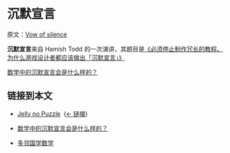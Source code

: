 # 沉默宣言

原文：[Vow of silence](https://wiki.issarice.com/wiki/Vow_of_silence)

**沉默宣言**来自 Hamish Todd 的一次演讲，其题目是[《必须停止制作冗长的教程。为什么游戏设计者都应该做出「沉默宣言」》](https://www.youtube.com/watch?v=xrDZ--AuiL8)

[数学中的沉默宣言会是什么样的？](https://wiki.issarice.com/wiki/What_would_a_vow_of_silence_look_like_for_math%3F)

## 链接到本文

* [Jelly no Puzzle](https://wiki.issarice.com/wiki/Jelly_no_Puzzle) ‎ ([← 链接](https://wiki.issarice.com/index.php?title=Special:WhatLinksHere&target=Jelly+no+Puzzle))

* [数学中的沉默宣言会是什么样的？](https://wiki.issarice.com/wiki/What_would_a_vow_of_silence_look_like_for_math%3F)

* [多邻国学数学](https://wiki.issarice.com/wiki/Duolingo_for_math)